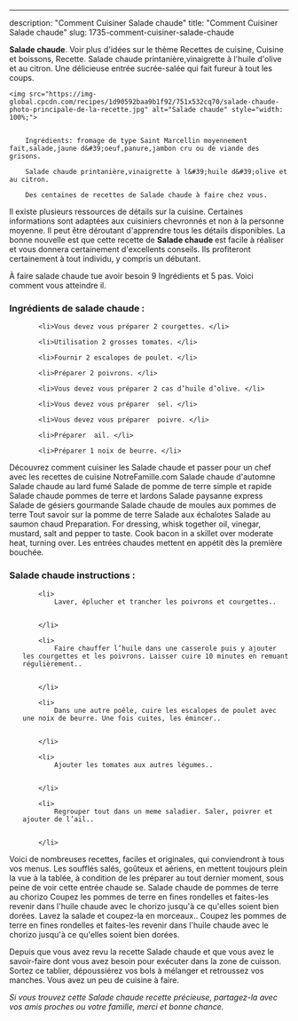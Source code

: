 ---
description: "Comment Cuisiner Salade chaude"
title: "Comment Cuisiner Salade chaude"
slug: 1735-comment-cuisiner-salade-chaude

<p>
	<strong>Salade chaude</strong>. 
	Voir plus d&#39;idées sur le thème Recettes de cuisine, Cuisine et boissons, Recette. Salade chaude printanière,vinaigrette à l&#39;huile d&#39;olive et au citron. Une délicieuse entrée sucrée-salée qui fait fureur à tout les coups.
</p>
<p>
	
	<img src="https://img-global.cpcdn.com/recipes/1d90592baa9b1f92/751x532cq70/salade-chaude-photo-principale-de-la-recette.jpg" alt="Salade chaude" style="width: 100%;">
	
	
		Ingrédients: fromage de type Saint Marcellin moyennement fait,salade,jaune d&#39;oeuf,panure,jambon cru ou de viande des grisons.
	
		Salade chaude printanière,vinaigrette à l&#39;huile d&#39;olive et au citron.
	
		Des centaines de recettes de Salade chaude à faire chez vous.
	
</p>

Il existe plusieurs ressources de détails sur la cuisine. Certaines informations sont adaptées aux cuisiniers chevronnés et non à la personne moyenne. Il peut être déroutant d'apprendre tous les détails disponibles. La bonne nouvelle est que cette recette de <strong> Salade chaude </strong> est facile à réaliser et vous donnera certainement d'excellents conseils. Ils profiteront certainement à tout individu, y compris un débutant.

<!--inarticleads1-->

À faire salade chaude tue avoir besoin 9 Ingrédients et 5 pas. Voici comment vous atteindre il.

<h3>Ingrédients de salade chaude :</h3>

<ol>
	
		<li>Vous devez vous préparer 2 courgettes. </li>
	
		<li>Utilisation 2 grosses tomates. </li>
	
		<li>Fournir 2 escalopes de poulet. </li>
	
		<li>Préparer 2 poivrons. </li>
	
		<li>Vous devez vous préparer 2 cas d’huile d’olive. </li>
	
		<li>Vous devez vous préparer  sel. </li>
	
		<li>Vous devez vous préparer  poivre. </li>
	
		<li>Préparer  ail. </li>
	
		<li>Préparer 1 noix de beurre. </li>
	
</ol>

Découvrez comment cuisiner les Salade chaude et passer pour un chef avec les recettes de cuisine NotreFamille.com Salade chaude d&#39;automne Salade chaude au lard fumé Salade de pomme de terre simple et rapide Salade chaude pommes de terre et lardons Salade paysanne express Salade de gésiers gourmande Salade chaude de moules aux pommes de terre Tout savoir sur la pomme de terre Salade aux échalotes Salade au saumon chaud Preparation. For dressing, whisk together oil, vinegar, mustard, salt and pepper to taste. Cook bacon in a skillet over moderate heat, turning over. Les entrées chaudes mettent en appétit dès la première bouchée. 

<!--inarticleads2-->

<h3>Salade chaude instructions :</h3>

<ol>
	
		<li>
			Laver, éplucher et trancher les poivrons et courgettes..
			
			
		</li>
	
		<li>
			Faire chauffer l’huile dans une casserole puis y ajouter les courgettes et les poivrons. Laisser cuire 10 minutes en remuant régulièrement..
			
			
		</li>
	
		<li>
			Dans une autre poêle, cuire les escalopes de poulet avec une noix de beurre. Une fois cuites, les émincer..
			
			
		</li>
	
		<li>
			Ajouter les tomates aux autres légumes..
			
			
		</li>
	
		<li>
			Regrouper tout dans un meme saladier. Saler, poivrer et ajouter de l’ail..
			
			
		</li>
	
</ol>

Voici de nombreuses recettes, faciles et originales, qui conviendront à tous vos menus. Les soufflés salés, goûteux et aériens, en mettent toujours plein la vue à la tablée, à condition de les préparer au tout dernier moment, sous peine de voir cette entrée chaude se. Salade chaude de pommes de terre au chorizo Coupez les pommes de terre en fines rondelles et faites-les revenir dans l&#39;huile chaude avec le chorizo jusqu&#39;à ce qu&#39;elles soient bien dorées. Lavez la salade et coupez-la en morceaux.. Coupez les pommes de terre en fines rondelles et faites-les revenir dans l&#39;huile chaude avec le chorizo jusqu&#39;à ce qu&#39;elles soient bien dorées. 

<!--inarticleads1-->

<p>
Depuis que vous avez revu la recette Salade chaude et que vous avez le savoir-faire dont vous avez besoin pour exécuter dans la zone de cuisson. Sortez ce tablier, dépoussiérez vos bols à mélanger et retroussez vos manches. Vous avez un peu de cuisine à faire.
</p>

<p>
<i>Si vous trouvez cette Salade chaude recette précieuse, partagez-la avec vos amis proches ou votre famille, merci et bonne chance.</i>
</p>
